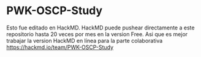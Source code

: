 # PWK-OSCP-Study
Esto fue editado en HackMD. HackMD puede pushear directamente a este repositorio hasta 20 veces por mes en la version Free. Asi que es mejor trabajar la version HackMD en línea para la parte colaborativa https://hackmd.io/team/PWK-OSCP-Study
